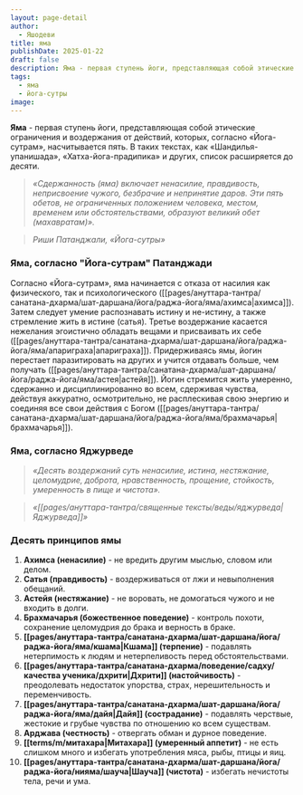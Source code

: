 ```yaml
---
layout: page-detail
author:
  - Яшодеви
title: яма
publishDate: 2025-01-22
draft: false
description: Яма - первая ступень йоги, представляющая собой этические ограничения и воздержания от действий, которых, согласно «Йога-сутрам», насчитывается пять. В таких текстах, как «Шандилья-упанишада», «Хатха-йога-прадипика» и других, список расширяется до десяти.
tags:
  - яма
  - йога-сутры
image:
---
```

**Яма** - первая ступень йоги, представляющая собой этические ограничения и воздержания от действий, которых, согласно «Йога-сутрам», насчитывается пять. В таких текстах, как «Шандилья-упанишада», «Хатха-йога-прадипика» и других, список расширяется до десяти.

>*«Сдержанность (яма) включает ненасилие, правдивость, неприсвоение чужого, безбрачие и непринятие даров. Эти пять обетов, не ограниченных положением человека, местом, временем или обстоятельствами, образуют великий обет (махавратам)».*

>*Риши Патанджали, «Йога-сутры»*

### Яма, согласно "Йога-сутрам" Патанджади

Согласно «Йога-сутрам», яма начинается с отказа от насилия как физического, так и психологического ([[pages/ануттара-тантра/санатана-дхарма/шат-даршана/йога/раджа-йога/яма/ахимса|ахимса]]). Затем следует умение распознавать истину и не-истину, а также стремление жить в истине (сатья). Третье воздержание касается нежелания эгоистично обладать вещами и присваивать их себе ([[pages/ануттара-тантра/санатана-дхарма/шат-даршана/йога/раджа-йога/яма/апариграха|апариграха]]). Придерживаясь ямы, йогин перестает паразитировать на других и учится отдавать больше, чем получать ([[pages/ануттара-тантра/санатана-дхарма/шат-даршана/йога/раджа-йога/яма/астея|астейя]]). Йогин стремится жить умеренно, сдержанно и дисциплинированно во всем, сдерживая чувства, действуя аккуратно, осмотрительно, не расплескивая свою энергию и соединяя все свои действия с Богом ([[pages/ануттара-тантра/санатана-дхарма/шат-даршана/йога/раджа-йога/яма/брахмачарья|брахмачарья]]).

### Яма, согласно Яджурведе  

>*«Десять воздержаний суть ненасилие, истина, нестяжание, целомудрие, доброта, нравственность, прощение, стойкость, умеренность в пище и чистота».*  

>*«[[pages/ануттара-тантра/священные тексты/веды/яджурведа|Яджурведа]]»*

### Десять принципов ямы

1. **Ахимса (ненасилие)** - не вредить другим мыслью, словом или делом.
2. **Сатья (правдивость)** - воздерживаться от лжи и невыполнения обещаний.
3. **Астейя (нестяжание)** - не воровать, не домогаться чужого и не входить в долги.
4. **Брахмачарья (божественное поведение)** - контроль похоти, сохранение целомудрия до брака и верность в браке.
5. **[[pages/ануттара-тантра/санатана-дхарма/шат-даршана/йога/раджа-йога/яма/кшама|Кшама]] (терпение)** - подавлять нетерпимость к людям и нетерпеливость перед обстоятельствами.
6. **[[pages/ануттара-тантра/санатана-дхарма/поведение/садху/качества ученика/дхрити|Дхрити]] (настойчивость)** - преодолевать недостаток упорства, страх, нерешительность и переменчивость.
7. **[[pages/ануттара-тантра/санатана-дхарма/шат-даршана/йога/раджа-йога/яма/дайя|Дайя]] (сострадание)** - подавлять черствые, жестокие и грубые чувства по отношению ко всем существам.
8. **Арджава (честность)** - отвергать обман и дурное поведение.
9. **[[terms/m/митахара|Митахара]] (умеренный аппетит)** - не есть слишком много и избегать употребления мяса, рыбы, птицы и яиц.
10. **[[pages/ануттара-тантра/санатана-дхарма/шат-даршана/йога/раджа-йога/нияма/шауча|Шауча]] (чистота)** - избегать нечистоты тела, речи и ума.